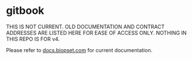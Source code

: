 # gitbook


THIS IS NOT CURRENT. OLD DOCUMENTATION AND CONTRACT ADDRESSES ARE LISTED HERE FOR EASE OF ACCESS ONLY. NOTHING IN THIS REPO IS FOR v4. 

Please refer to [docs.biopset.com](https://docs.biopset.com) for current documentation.

